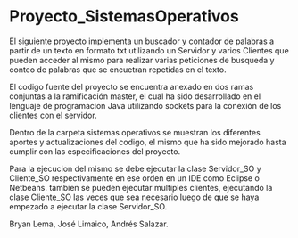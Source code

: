 # Proyecto_SistemasOperativos

El siguiente proyecto implementa un buscador y contador de palabras a partir de un texto en formato txt utilizando un Servidor y varios Clientes que pueden acceder al mismo para realizar varias peticiones de busqueda y conteo de palabras que se encuetran repetidas en el texto.

El codigo fuente del proyecto se encuentra anexado en dos ramas conjuntas a la ramificación master, el cual ha sido desarrollado en el lenguaje de programacion Java utilizando sockets para la conexión de los clientes con el servidor.

Dentro de la carpeta sistemas operativos se muestran los diferentes aportes y actualizaciones del codigo, el mismo que ha sido mejorado hasta cumplir con las especificaciones del proyecto.


Para la ejecucion del mismo se debe ejecutar la clase Servidor_SO y Cliente_SO respectivamente en ese orden en un IDE como Eclipse o Netbeans. tambien se pueden ejecutar multiples clientes, ejecutando la clase Cliente_SO las veces que sea necesario luego de que se haya empezado a ejecutar la clase Servidor_SO.





Bryan Lema, José Limaico, Andrés Salazar.
